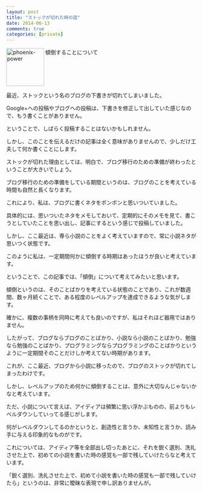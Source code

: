 ```yaml
---
layout: post
title: "ストックが切れた時の話"
date: 2014-06-13
comments: true
categories: [private]
---
```



<img src="{{ root_url }}/images/more.png" alt="phoenix-power" align="left" width="100" height="100">傾倒することについて<!--more--><br clear="all">


最近、ストックという名のブログの下書きが切れてしまいました。

Google+への投稿やブログへの投稿は、下書きを修正して出していた感じなので、もう書くことがありません。

ということで、しばらく投稿することはないかもしれません。

しかし、このことを伝えるだけの記事は全く意味がありませんので、少しだけ工夫して何か書くことにします。

ストックが切れた理由としては、明白で、ブログ移行のための準備が終わったということが大きいでしょう。

ブログ移行のための準備をしている期間というのは、ブログのことを考えている時間も自然と長くなります。

これにより、私は、ブログに書くネタをポンポンと思いついていました。

具体的には、思いついたネタをメモしておいて、定期的にそのメモを見て、書こうとしていたことを思い出し、記事にするという感じで投稿していました。

しかし、ここ最近は、専ら小説のことをよく考えていますので、常に小説ネタが思いつく状態です。

このように私は、一定期間何かに傾倒する時期はあったほうが良いと考えています。

ということで、この記事では、「傾倒」について考えてみたいと思います。

傾倒というのは、そのことばかりを考えている状態のことであり、これが数週間、数ヶ月続くことで、ある程度のレベルアップを達成できるような気がします。

確かに、複数の事柄を同時に考えても良いのですが、私はそれほど器用ではありません。

したがって、ブログならブログのことばかり、小説なら小説のことばかり、勉強なら勉強のことばかり、プログラミングならプログラミングのことばかりというように一定期間そのことだけしか考えてない時期があります。

これが、ここ最近、ブログから小説に移ったので、ブログのストックが切れてしまったわけです。

しかし、レベルアップのため何かに傾倒することは、意外に大切なんじゃないかなと考えています。

ただ、小説について言えば、アイディアは頻繁に思い浮かぶものの、前よりもレベルダウンしていってる感じがします。

何がレベルダウンしてるのかというと、創造性と言うか、未知性と言うか、読み手に与える印象的なものがです。

これについては、アイディア等を全部出し切ったあとに、それを鋭く選別、洗礼させた上で、初めての小説を書いた時の感覚も一部で残していけたらなと考えています。

「鋭く選別、洗礼させた上で、初めて小説を書いた時の感覚も一部で残していけたら」というのは、非常に曖昧な表現で申し訳ありませんが。

